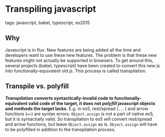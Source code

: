 # Transpiling javascript

tags: javascript, babel, typescript, es2015

## Why
Javascript is in flux. New features are being added all the time and developers want to use these new features. The problem is that these new features might not actually be supported in browsers. To get around this, several projects (babel, typescript) have been created to convert this new js into functionally-equivalent old js. This process is called transpilation.

## Transpile vs. polyfill
***Transpilation* converts syntactically-invalid code to functionally-equivalent valid code of the target, it does not *polyfill* javascript objects and methods the target lacks**. E.g. in es5, rest/spread (`...`) and arrow functions (`=>`) are syntax errors. `Object.assign` is not a part of native es5, but it is syntactially valid. So transpilation to es5 will convert rest/spread and arrow functions, but leave `Object.assign` as is. `Object.assign` will have to be polyfilled in addition to the transpilation process.
